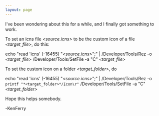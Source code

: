 ```yaml
---
layout: page
---
```


I've been wondering about this for a while, and I finally got something to work.  

To set an icns file *<source.icns>* to be the custom icon of a file *<target_file>*, do this:

    
echo "read 'icns' (-16455) \"*<source.icns>*\";" | /Developer/Tools/Rez -o *<target_file>*
/Developer/Tools/SetFile -a "C" *<target_file>*


To set the custom icon on a folder *<target_folder>*, do

    
echo "read 'icns' (-16455) \"*<source.icns>*\";" | /Developer/Tools/Rez -o `printf "*<target_folder>*/Icon\r"`
/Developer/Tools/SetFile -a "C" *<target_folder>*


Hope this helps somebody.

-KenFerry
